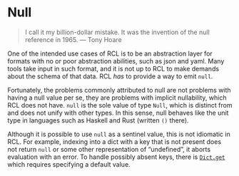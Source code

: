 # Null

> I call it my billion-dollar mistake. It was the invention of the null
> reference in 1965. —&nbsp;Tony Hoare

One of the intended use cases of <abbr>RCL</abbr> is to be an abstraction layer
for formats with no or poor abstraction abilities, such as json and yaml. Many
tools take input in such format, and it is not up to <abbr>RCL</abbr> to make
demands about the schema of that data. RCL _has_ to provide a way to emit `null`.

Fortunately, the problems commonly attributed to null are not problems with
having a null value per se, they are problems with implicit nullability, which
<abbr>RCL</abbr> does not have. `null` is the sole value of type `Null`, which
is distinct from and does not unify with other types. In this sense, null
behaves like the unit type in languages such as Haskell and Rust (written `()`
there).

Although it is possible to use `null` as a sentinel value, this is not idiomatic
in <abbr>RCL</abbr>. For example, indexing into a dict with a key that is not
present does not return `null` or some other representation of “undefined”, it
aborts evaluation with an error. To handle possibly absent keys, there is
[`Dict.get`](type_dict.md#get) which requires specifying a default value.
